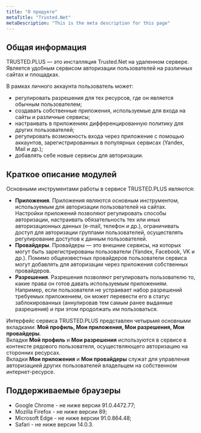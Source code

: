 ```yaml
---
title: "О продукте"
metaTitle: "Trusted.Net"
metaDescription: "This is the meta description for this page"
---
```


## Общая информация

TRUSTED.PLUS  — это инсталляция Trusted.Net на удаленном сервере. Является удобным сервисом авторизации пользователей на различных сайтах и площадках.

В рамках личного аккаунта пользователь может: 
- регулировать разрешения для тех ресурсов, где он является обычным пользователем;
- создавать собственные приложения, используемые для входа на сайты и различные сервисы;
- настраивать в приложениях дифференцированную политику для других пользователей;
- регулировать возможность входа  через приложение  с помощью аккаунтов, зарегистрированных в популярных сервисах  (Yandex, Mail и др.);
- добавлять себе новые сервисы для авторизации.

## Краткое описание модулей

Основными инструментами работы в сервисе TRUSTED.PLUS являются:

- **Приложения**. Приложения являются основным инструментом, используемым для авторизации пользователей на сайтах. Настройки приложений позволяют регулировать способы авторизации, настраивать обязательность тех или иных авторизационных данных (e-mail, телефон и др.), ограничивать доступ для авторизации группами пользователей, осуществлять регулирование доступов к данным пользователей.
- **Провайдеры**. Провайдеры — это внешние сервисы, на которых могут быть зарегистрированы пользователи (Yandex, Facebook, VK и др.). Помимо общеизвестных провайдеров пользователи сервиса могут добавлять для авторизации через приложения собственных провайдеров.
- **Разрешения**. Разрешения позволяют регулировать пользователю то, какие права он готов давать используемым приложениям. Например, если пользователя не устраивает набор разрешений требуемых приложением, он может перевести его в статус заблокированных (аннулировав тем самым ранее выданные разрешения) и при этом продолжать им пользоваться.

Интерфейс сервиса TRUSTED.PLUS представлен четырьмя основными вкладками: **Мой профиль, Мои приложения, Мои разрешения, Мои провайдеры**.  
Вкладки **Мой профиль** и **Мои разрешения** используются в сервисе в контексте рядового пользователя, осуществляющего авторизацию на сторонних ресурсах.  
Вкладки **Мои приложения** и **Мои провайдеры** служат для управления авторизацией других пользователей владельцем на собственном интернет-ресурсе.

## Поддерживаемые браузеры 
- Google Chrome - не ниже версии 91.0.4472.77;
- Mozilla Firefox  - не ниже версии 89;
- Microsoft Edge - не ниже версии 91.0.864.48;
- Safari - не ниже версии 14.0.3. 